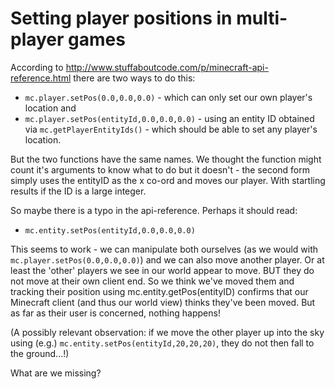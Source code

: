 # Setting player positions in multi-player games
According to http://www.stuffaboutcode.com/p/minecraft-api-reference.html there are two ways to do this:
 * `mc.player.setPos(0.0,0.0,0.0)` - which can only set our own player's location
and
 * `mc.player.setPos(entityId,0.0,0.0,0.0)` - using an entity ID obtained via `mc.getPlayerEntityIds()` - which should be able to set any player's location.

But the two functions have the same names. We thought the function might count it's arguments to know what to do but it doesn't - the second form simply uses the entityID as the x co-ord and moves our player. With startling results if the ID is a large integer.

So maybe there is a typo in the api-reference. Perhaps it should read:
 * `mc.entity.setPos(entityId,0.0,0.0,0.0)`

This seems to work - we can manipulate both ourselves (as we would with `mc.player.setPos(0.0,0.0,0.0)`) and we can also move another player. Or at least the 'other' players we see in our world appear to move. BUT they do not move at their own client end. So we think we've moved them and tracking their position using mc.entity.getPos(entityID) confirms that our Minecraft client (and thus our world view) thinks they've been moved. But as far as their user is concerned, nothing happens!

(A possibly relevant observation: if we move the other player up into the sky using (e.g.) `mc.entity.setPos(entityId,20,20,20)`, they do not then fall to the ground...!)

What are we missing?